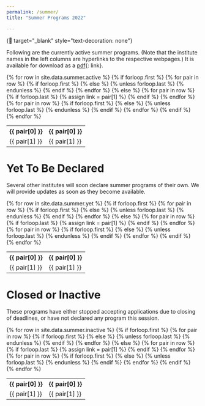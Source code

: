 ```yaml
---
permalink: /summer/
title: "Summer Programs 2022"

---
```


{:link: target="_blank" style="text-decoration: none"}

Following are the currently active summer programs. (Note that the institute names in the left columns are hyperlinks to the respective webpages.) It is available for download as a [pdf](https://drive.google.com/file/d/1ACoZx-BdsIJ91rLAThYLnuRHnIXvwOBr/view?usp=sharing){: link}.

<table>
{% for row in site.data.summer.active %}
	{% if forloop.first %}
	<tr>
	{% for pair in row %}
	{% if forloop.first %}
	<th align="center">{{ pair[0] }}</th>
	{% else %}
	{% unless forloop.last %}
	<th align="center">{{ pair[0] }}</th>
	{% endunless %}
	{% endif %}
	{% endfor %}
	</tr>
	{% else %}
	<tr>
	{% for pair in row %}
	{% if forloop.last %}
	{% assign link = pair[1] %}
	{% endif %}
	{% endfor %}
	{% for pair in row %}
	{% if forloop.first %}
	<td><a target="_blank" style="text-decoration: none" href="{{ link }}">{{ pair[1] }}</a></td>
	{% else %}
	{% unless forloop.last %}
	<td>{{ pair[1] }}</td>
	{% endunless %}
	{% endif %}
	{% endfor %}
	</tr>
	{% endif %}
{% endfor %}
</table>

# Yet To Be Declared

Several other institutes will soon declare summer programs of their own. We will provide updates as soon as they become available.

<table>
{% for row in site.data.summer.yet %}
	{% if forloop.first %}
	<tr>
	{% for pair in row %}
	{% if forloop.first %}
	<th align="center">{{ pair[0] }}</th>
	{% else %}
	{% unless forloop.last %}
	<th align="center">{{ pair[0] }}</th>
	{% endunless %}
	{% endif %}
	{% endfor %}
	</tr>
	{% else %}
	<tr>
	{% for pair in row %}
	{% if forloop.last %}
	{% assign link = pair[1] %}
	{% endif %}
	{% endfor %}
	{% for pair in row %}
	{% if forloop.first %}
	<td><a target="_blank" style="text-decoration: none" href="{{ link }}">{{ pair[1] }}</a></td>
	{% else %}
	{% unless forloop.last %}
	<td>{{ pair[1] }}</td>
	{% endunless %}
	{% endif %}
	{% endfor %}
	</tr>
	{% endif %}
{% endfor %}
</table>

# Closed or Inactive

These programs have either stopped accepting applications due to closing of deadlines, or have not declared any program this session.

<table>
{% for row in site.data.summer.inactive %}
	{% if forloop.first %}
	<tr>
	{% for pair in row %}
	{% if forloop.first %}
	<th align="center">{{ pair[0] }}</th>
	{% else %}
	{% unless forloop.last %}
	<th align="center">{{ pair[0] }}</th>
	{% endunless %}
	{% endif %}
	{% endfor %}
	</tr>
	{% else %}
	<tr>
	{% for pair in row %}
	{% if forloop.last %}
	{% assign link = pair[1] %}
	{% endif %}
	{% endfor %}
	{% for pair in row %}
	{% if forloop.first %}
	<td><a target="_blank" style="text-decoration: none" href="{{ link }}">{{ pair[1] }}</a></td>
	{% else %}
	{% unless forloop.last %}
	<td>{{ pair[1] }}</td>
	{% endunless %}
	{% endif %}
	{% endfor %}
	</tr>
	{% endif %}
{% endfor %}
</table>
